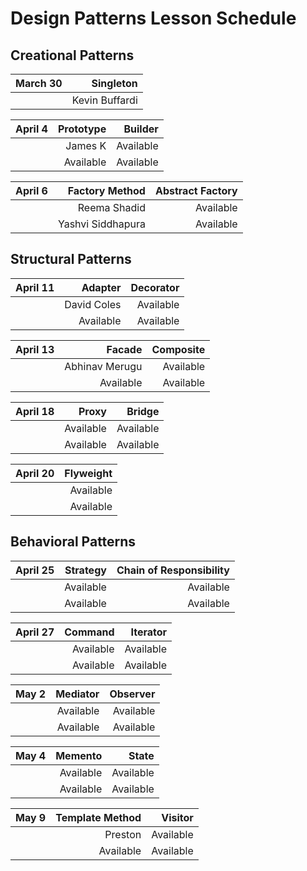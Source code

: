 # Design Patterns Lesson Schedule

## Creational Patterns

| March 30 |      Singleton |
| -------: | -------------: |
|          | Kevin Buffardi |

| April 4 | Prototype |   Builder |
| ------: | --------: | --------: |
|         |   James K | Available |
|         | Available | Available |

| April 6 |    Factory Method | Abstract Factory |
| ------: | ----------------: | ---------------: |
|         |      Reema Shadid |        Available |
|         | Yashvi Siddhapura |        Available |

## Structural Patterns

| April 11 |     Adapter | Decorator |
| -------: | ----------: | --------: |
|          | David Coles | Available |
|          |   Available | Available |

| April 13 |         Facade | Composite |
| -------: | -------------: | --------: |
|          | Abhinav Merugu | Available |
|          |      Available | Available |

| April 18 |     Proxy |    Bridge |
| -------: | --------: | --------: |
|          | Available | Available |
|          | Available | Available |

| April 20 | Flyweight |
| -------: | --------: |
|          | Available |
|          | Available |

## Behavioral Patterns

| April 25 |  Strategy | Chain of Responsibility |
| -------: | --------: | ----------------------: |
|          | Available |               Available |
|          | Available |               Available |

| April 27 |   Command |  Iterator |
| -------: | --------: | --------: |
|          | Available | Available |
|          | Available | Available |

| May 2 |  Mediator |  Observer |
| ----: | --------: | --------: |
|       | Available | Available |
|       | Available | Available |

| May 4 |   Memento |     State |
| ----: | --------: | --------: |
|       | Available | Available |
|       | Available | Available |

| May 9 | Template Method |   Visitor |
| ----: | --------------: | --------: |
|       |         Preston | Available |
|       |       Available | Available |
